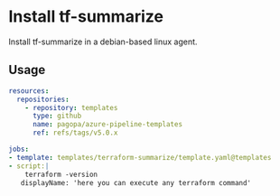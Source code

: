 # Install tf-summarize

Install tf-summarize in a debian-based linux agent. 

## Usage

```yaml
resources:
  repositories:
    - repository: templates
      type: github
      name: pagopa/azure-pipeline-templates
      ref: refs/tags/v5.0.x

jobs:
- template: templates/terraform-summarize/template.yaml@templates
- script:|
    terraform -version
   displayName: 'here you can execute any terraform command'
```
